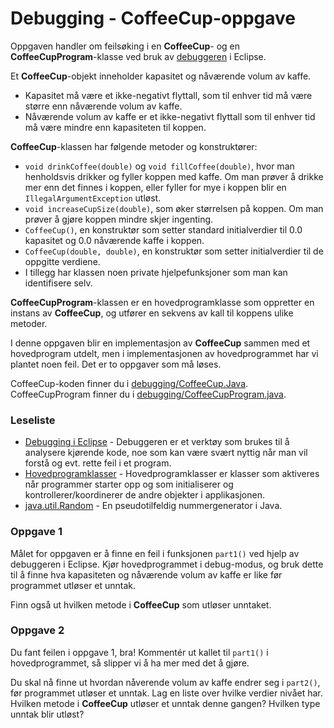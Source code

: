 # Debugging - CoffeeCup-oppgave

Oppgaven handler om feilsøking i en **CoffeeCup**- og en **CoffeeCupProgram**-klasse ved bruk av [debuggeren](https://www.ntnu.no/wiki/display/tdt4100/Bruk+av+debuggeren+i+Eclipse) i Eclipse.

Et **CoffeeCup**-objekt inneholder kapasitet og nåværende volum av kaffe.

- Kapasitet må være et ikke-negativt flyttall, som til enhver tid må være større enn nåværende volum av kaffe.
- Nåværende volum av kaffe er et ikke-negativt flyttall som til enhver tid må være mindre enn kapasiteten til koppen.

**CoffeeCup**-klassen har følgende metoder og konstruktører:

- `void drinkCoffee(double)` og `void fillCoffee(double)`, hvor man henholdsvis drikker og fyller koppen med kaffe. Om man prøver å drikke mer enn det finnes i koppen, eller fyller for mye i koppen blir en `IllegalArgumentException` utløst.
- `void increaseCupSize(double)`, som øker størrelsen på koppen. Om man prøver å gjøre koppen mindre skjer ingenting.
- `CoffeeCup()`, en konstruktør som setter standard initialverdier til 0.0 kapasitet og 0.0 nåværende kaffe i koppen.
- `CoffeeCup(double, double)`, en konstruktør som setter initialverdier til de oppgitte verdiene.
- I tillegg har klassen noen private hjelpefunksjoner som man kan identifisere selv.

**CoffeeCupProgram**-klassen er en hovedprogramklasse som oppretter en instans av **CoffeeCup**, og utfører en sekvens av kall til koppens ulike metoder.

I denne oppgaven blir en implementasjon av **CoffeeCup** sammen med et hovedprogram utdelt, men i implementasjonen av hovedprogrammet har vi plantet noen feil. Det er to oppgaver som må løses.

CoffeeCup-koden finner du i [debugging/CoffeeCup.Java](../../src/main/java/debugging/CoffeeCup.java). CoffeeCupProgram finner du i [debugging/CoffeeCupProgram.java](../../src/main/java/debugging/CoffeeCupProgram.java).

### Leseliste
- [Debugging i Eclipse](https://www.ntnu.no/wiki/display/tdt4100/Bruk+av+debuggeren+i+Eclipse) - Debuggeren er et verktøy som brukes til å analysere kjørende kode, noe som kan være svært nyttig når man vil forstå og evt. rette feil i et program.
- [Hovedprogramklasser](https://www.ntnu.no/wiki/display/tdt4100/Hovedprogramklasser) - Hovedprogramklasser er klasser som aktiveres når programmer starter opp og som initialiserer og kontrollerer/koordinerer de andre objekter i applikasjonen.
- [java.util.Random](https://docs.oracle.com/javase/8/docs/api/java/util/Random.html) - En pseudotilfeldig nummergenerator i Java.

### Oppgave 1
Målet for oppgaven er å finne en feil i funksjonen `part1()` ved hjelp av debuggeren i Eclipse. Kjør hovedprogrammet i debug-modus, og bruk dette til å finne hva kapasiteten og nåværende volum av kaffe er like før programmet utløser et unntak. 

Finn også ut hvilken metode i **CoffeeCup** som utløser unntaket.

### Oppgave 2
Du fant feilen i oppgave 1, bra! Kommentér ut kallet til `part1()` i hovedprogrammet, så slipper vi å ha mer med det å gjøre.

Du skal nå finne ut hvordan nåverende volum av kaffe endrer seg i `part2()`, før programmet utløser et unntak. Lag en liste over hvilke verdier nivået har. Hvilken metode i **CoffeeCup** utløser et unntak denne gangen? Hvilken type unntak blir utløst?
